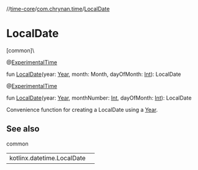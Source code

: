 //[time-core](../../index.md)/[com.chrynan.time](index.md)/[LocalDate](-local-date.md)

# LocalDate

[common]\

@[ExperimentalTime](https://kotlinlang.org/api/latest/jvm/stdlib/kotlin.time/-experimental-time/index.html)

fun [LocalDate](-local-date.md)(year: [Year](-year/index.md), month: Month, dayOfMonth: [Int](https://kotlinlang.org/api/latest/jvm/stdlib/kotlin/-int/index.html)): LocalDate

@[ExperimentalTime](https://kotlinlang.org/api/latest/jvm/stdlib/kotlin.time/-experimental-time/index.html)

fun [LocalDate](-local-date.md)(year: [Year](-year/index.md), monthNumber: [Int](https://kotlinlang.org/api/latest/jvm/stdlib/kotlin/-int/index.html), dayOfMonth: [Int](https://kotlinlang.org/api/latest/jvm/stdlib/kotlin/-int/index.html)): LocalDate

Convenience function for creating a LocalDate using a [Year](-year/index.md).

## See also

common

| | |
|---|---|
| kotlinx.datetime.LocalDate |  |
